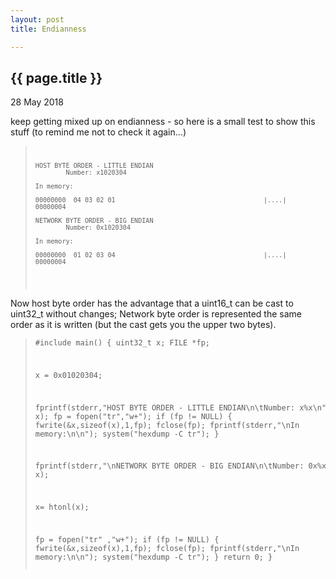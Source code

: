 ```yaml
---
layout: post
title: Endianness

---
```


{{ page.title }}
----------------

<p class="publish_date">
28 May 2018

</p> 

keep getting mixed up on endianness - so here is a small test to show this stuff (to remind me not to check it again...)

<blockquote>
    <code><pre>
  

	HOST BYTE ORDER - LITTLE ENDIAN
			Number: x1020304

	In memory:

	00000000  04 03 02 01                                       |....|
	00000004

	NETWORK BYTE ORDER - BIG ENDIAN
			Number: 0x1020304

	In memory:

	00000000  01 02 03 04                                       |....|
	00000004

   </pre></code>

</blockquote>


Now host byte order has the advantage that a uint16_t can be cast to uint32_t without changes;
Network byte order is represented the same order as it is written (but the cast gets you the upper two bytes).

<blockquote>
    <code><pre>
#include <stdio.h&gt;
#include <stdint.h@gt;
#include <netinet/in.h&gt;

main()
{
   uint32_t x;
   FILE *fp;

   x = 0x01020304;

   fprintf(stderr,"HOST BYTE ORDER - LITTLE ENDIAN\n\tNumber: x%x\n", x);
   fp = fopen("tr","w+");
   if (fp != NULL)
   {
        fwrite(&x,sizeof(x),1,fp);
        fclose(fp);
        fprintf(stderr,"\nIn memory:\n\n");
        system("hexdump -C tr");
   }

   fprintf(stderr,"\nNETWORK BYTE ORDER - BIG ENDIAN\n\tNumber: 0x%x\n", x);

   x= htonl(x);

   fp = fopen("tr" ,"w+");
   if (fp != NULL)
   {
        fwrite(&x,sizeof(x),1,fp);
        fclose(fp);
        fprintf(stderr,"\nIn memory:\n\n");
        system("hexdump -C tr");
   }
   return 0;
}
   </pre></code>

</blockquote>


